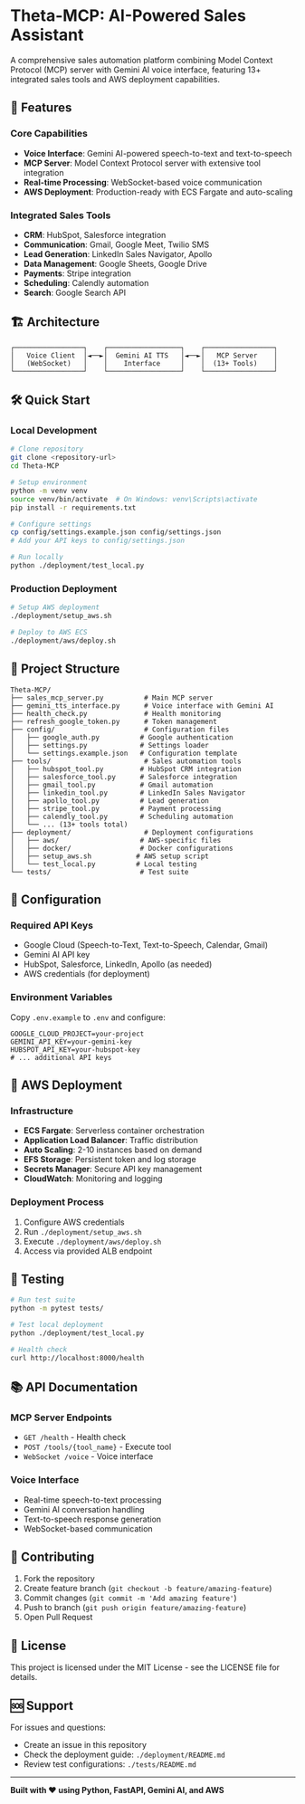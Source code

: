 # Theta-MCP: AI-Powered Sales Assistant

A comprehensive sales automation platform combining Model Context Protocol (MCP) server with Gemini AI voice interface, featuring 13+ integrated sales tools and AWS deployment capabilities.

## 🚀 Features

### Core Capabilities
- **Voice Interface**: Gemini AI-powered speech-to-text and text-to-speech
- **MCP Server**: Model Context Protocol server with extensive tool integration
- **Real-time Processing**: WebSocket-based voice communication
- **AWS Deployment**: Production-ready with ECS Fargate and auto-scaling

### Integrated Sales Tools
- **CRM**: HubSpot, Salesforce integration
- **Communication**: Gmail, Google Meet, Twilio SMS
- **Lead Generation**: LinkedIn Sales Navigator, Apollo
- **Data Management**: Google Sheets, Google Drive
- **Payments**: Stripe integration
- **Scheduling**: Calendly automation
- **Search**: Google Search API

## 🏗️ Architecture

```
┌─────────────────┐    ┌──────────────────┐    ┌─────────────────┐
│   Voice Client  │◄──►│  Gemini AI TTS   │◄──►│   MCP Server    │
│   (WebSocket)   │    │    Interface     │    │  (13+ Tools)    │
└─────────────────┘    └──────────────────┘    └─────────────────┘
```

## 🛠️ Quick Start

### Local Development
```bash
# Clone repository
git clone <repository-url>
cd Theta-MCP

# Setup environment
python -m venv venv
source venv/bin/activate  # On Windows: venv\Scripts\activate
pip install -r requirements.txt

# Configure settings
cp config/settings.example.json config/settings.json
# Add your API keys to config/settings.json

# Run locally
python ./deployment/test_local.py
```

### Production Deployment
```bash
# Setup AWS deployment
./deployment/setup_aws.sh

# Deploy to AWS ECS
./deployment/aws/deploy.sh
```

## 📁 Project Structure

```
Theta-MCP/
├── sales_mcp_server.py          # Main MCP server
├── gemini_tts_interface.py      # Voice interface with Gemini AI
├── health_check.py              # Health monitoring
├── refresh_google_token.py      # Token management
├── config/                      # Configuration files
│   ├── google_auth.py          # Google authentication
│   ├── settings.py             # Settings loader
│   └── settings.example.json   # Configuration template
├── tools/                       # Sales automation tools
│   ├── hubspot_tool.py         # HubSpot CRM integration
│   ├── salesforce_tool.py      # Salesforce integration
│   ├── gmail_tool.py           # Gmail automation
│   ├── linkedin_tool.py        # LinkedIn Sales Navigator
│   ├── apollo_tool.py          # Lead generation
│   ├── stripe_tool.py          # Payment processing
│   ├── calendly_tool.py        # Scheduling automation
│   └── ... (13+ tools total)
├── deployment/                  # Deployment configurations
│   ├── aws/                    # AWS-specific files
│   ├── docker/                 # Docker configurations
│   ├── setup_aws.sh           # AWS setup script
│   └── test_local.py          # Local testing
└── tests/                      # Test suite
```

## 🔧 Configuration

### Required API Keys
- Google Cloud (Speech-to-Text, Text-to-Speech, Calendar, Gmail)
- Gemini AI API key
- HubSpot, Salesforce, LinkedIn, Apollo (as needed)
- AWS credentials (for deployment)

### Environment Variables
Copy `.env.example` to `.env` and configure:
```
GOOGLE_CLOUD_PROJECT=your-project
GEMINI_API_KEY=your-gemini-key
HUBSPOT_API_KEY=your-hubspot-key
# ... additional API keys
```

## 🚀 AWS Deployment

### Infrastructure
- **ECS Fargate**: Serverless container orchestration
- **Application Load Balancer**: Traffic distribution
- **Auto Scaling**: 2-10 instances based on demand
- **EFS Storage**: Persistent token and log storage
- **Secrets Manager**: Secure API key management
- **CloudWatch**: Monitoring and logging

### Deployment Process
1. Configure AWS credentials
2. Run `./deployment/setup_aws.sh`
3. Execute `./deployment/aws/deploy.sh`
4. Access via provided ALB endpoint

## 🧪 Testing

```bash
# Run test suite
python -m pytest tests/

# Test local deployment
python ./deployment/test_local.py

# Health check
curl http://localhost:8000/health
```

## 📚 API Documentation

### MCP Server Endpoints
- `GET /health` - Health check
- `POST /tools/{tool_name}` - Execute tool
- `WebSocket /voice` - Voice interface

### Voice Interface
- Real-time speech-to-text processing
- Gemini AI conversation handling
- Text-to-speech response generation
- WebSocket-based communication

## 🤝 Contributing

1. Fork the repository
2. Create feature branch (`git checkout -b feature/amazing-feature`)
3. Commit changes (`git commit -m 'Add amazing feature'`)
4. Push to branch (`git push origin feature/amazing-feature`)
5. Open Pull Request

## 📄 License

This project is licensed under the MIT License - see the LICENSE file for details.

## 🆘 Support

For issues and questions:
- Create an issue in this repository
- Check the deployment guide: `./deployment/README.md`
- Review test configurations: `./tests/README.md`

---

**Built with ❤️ using Python, FastAPI, Gemini AI, and AWS**
